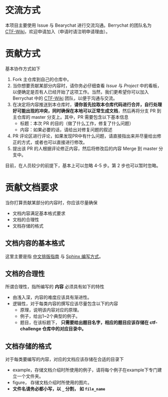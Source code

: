 # 交流方式

本项目主要使用 Issue 与 Bearychat 进行交流沟通。Berrychat 的团队名为 [CTF-Wiki](https://ctf-wiki.bearychat.com)，欢迎申请加入（申请时请注明申请理由）。

# 贡献方式

基本协作方式如下
1. Fork 主仓库到自己的仓库中。
2. 当你想要贡献某部分内容时，请你务必仔细查看 *Issue* 与 *Project* 中的看板，以便确定是否有人已经开始了这项工作。当然，我们更希望你可以加入 Berrychat 中的 [CTF-Wiki](https://ctf-wiki.bearychat.com) 团队，以便于沟通与交流。
3. 在决定将内容推送到本仓库时，**请你首先拉取本仓库代码进行合并，自行处理好可能出现的冲突，同时确保在本地可以正常生成文档**，然后再将分支 PR 到主仓库的 master 分支上。其中，PR 需要包含以下基本信息
   * 标题：本次 PR 的目的（做了什么工作，修复了什么问题）
   * 内容：如果必要的话，请给出对修复问题的叙述
4. PR 评论区进行评论，如果发现PR中有什么问题，请直接指出来并尽量给出修正的方式，或者也可以直接进行修改。 
5. 提出该 PR 的人根据评论修正内容，然后将修改后的内容 Merge 到 master 分支中。

目前，在人员较少的前提下，基本上可以忽略 4-5 步。第 2 步也可以暂时忽略。

# 贡献文档要求

当你打算贡献某部分的内容时，你应该尽量确保

- 文档内容满足基本格式要求
- 文档的合理性
- 文档存储的格式

## 文档内容的基本格式

这里主要是指 [中文排版指南](https://github.com/ctf-wiki/ctf-wiki/wiki/%E4%B8%AD%E6%96%87%E6%8E%92%E7%89%88%E6%8C%87%E5%8D%97) 与 [Sphinx 编写方式](https://github.com/ctf-wiki/ctf-wiki/wiki/Sphinx-%E6%B3%A8%E6%84%8F%E4%BA%8B%E9%A1%B9)。

## 文档的合理性

所谓合理性，指所编写的 **内容** 必须具有如下的特性

- 由浅入深，内容的难度应该具有渐进性。
- 逻辑性，对于每类内容的撰写应该尽量包含以下的内容
   - 原理，说明该内容对应的原理。
   - 例子，给出1~2个典型的例子。
   - 题目，在该标题下， **只需要给出题目名字，相应的题目应该存储在 ctf-challenge 仓库中的对应目录中。**

## 文档存储的格式

对于每类要编写的内容，对应的文档应该存储在合适的目录下

- example，存储文档介绍时所使用的例子，请将每个例子在example下专门建立一个文件夹。
- figure， 存储文档介绍时所使用的图片。
- **文件名请务必都小写，以 `_` 分割， 如 `file_name`**

